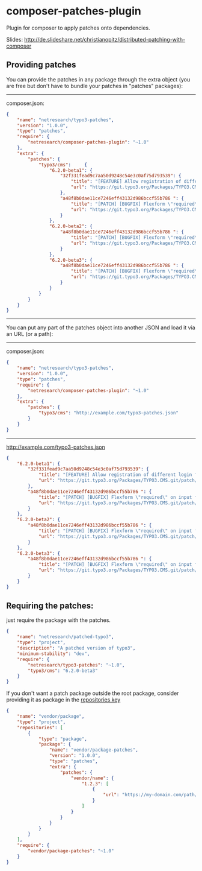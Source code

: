 composer-patches-plugin
=======================

Plugin for composer to apply patches onto dependencies.

Slides: http://de.slideshare.net/christianopitz/distributed-patching-with-composer

Providing patches
-----------------

You can provide the patches in any package through the extra object (you are free but don't have to bundle your patches in "patches" packages):

***
composer.json:
```json
{
    "name": "netresearch/typo3-patches",
    "version": "1.0.0",
    "type": "patches",
    "require": {
        "netresearch/composer-patches-plugin": "~1.0"
    },
    "extra": {
        "patches": {
            "typo3/cms":     {
                "6.2.0-beta1": {
                    "32f331fead9c7aa50d9248c54e3c0af75d793539": {
                        "title": "[FEATURE] Allow registration of different login forms",
                        "url": "https://git.typo3.org/Packages/TYPO3.CMS.git/patch/32f331fead9c7aa50d9248c54e3c0af75d793539"
                    },
                    "a48f8b0dae11ce7246eff43132d986bccf55b786 ": {
                        "title": "[PATCH] [BUGFIX] Flexform \"required\" on input fields applies to last field only",
                        "url": "https://git.typo3.org/Packages/TYPO3.CMS.git/patch/a48f8b0dae11ce7246eff43132d986bccf55b786"
                    }
                },
                "6.2.0-beta2": {
                    "a48f8b0dae11ce7246eff43132d986bccf55b786 ": {
                        "title": "[PATCH] [BUGFIX] Flexform \"required\" on input fields applies to last field only",
                        "url": "https://git.typo3.org/Packages/TYPO3.CMS.git/patch/a48f8b0dae11ce7246eff43132d986bccf55b786"
                    }
                },
                "6.2.0-beta3": {
                    "a48f8b0dae11ce7246eff43132d986bccf55b786 ": {
                        "title": "[PATCH] [BUGFIX] Flexform \"required\" on input fields applies to last field only",
                        "url": "https://git.typo3.org/Packages/TYPO3.CMS.git/patch/a48f8b0dae11ce7246eff43132d986bccf55b786"
                    }
                }
            }
        }
    }
}
```
***
You can put any part of the patches object into another JSON and load it via an URL (or a path):
***
composer.json:
```json
{
    "name": "netresearch/typo3-patches",
    "version": "1.0.0",
    "type": "patches",
    "require": {
        "netresearch/composer-patches-plugin": "~1.0"
    },
    "extra": {
        "patches": {
            "typo3/cms": "http://example.com/typo3-patches.json"
        }
    }
}
```
***
http://example.com/typo3-patches.json
```json
{
    "6.2.0-beta1": {
        "32f331fead9c7aa50d9248c54e3c0af75d793539": {
            "title": "[FEATURE] Allow registration of different login forms",
            "url": "https://git.typo3.org/Packages/TYPO3.CMS.git/patch/32f331fead9c7aa50d9248c54e3c0af75d793539"
        },
        "a48f8b0dae11ce7246eff43132d986bccf55b786 ": {
            "title": "[PATCH] [BUGFIX] Flexform \"required\" on input fields applies to last field only",
            "url": "https://git.typo3.org/Packages/TYPO3.CMS.git/patch/a48f8b0dae11ce7246eff43132d986bccf55b786"
        }
    },
    "6.2.0-beta2": {
        "a48f8b0dae11ce7246eff43132d986bccf55b786 ": {
            "title": "[PATCH] [BUGFIX] Flexform \"required\" on input fields applies to last field only",
            "url": "https://git.typo3.org/Packages/TYPO3.CMS.git/patch/a48f8b0dae11ce7246eff43132d986bccf55b786"
        }
    },
    "6.2.0-beta3": {
        "a48f8b0dae11ce7246eff43132d986bccf55b786 ": {
            "title": "[PATCH] [BUGFIX] Flexform \"required\" on input fields applies to last field only",
            "url": "https://git.typo3.org/Packages/TYPO3.CMS.git/patch/a48f8b0dae11ce7246eff43132d986bccf55b786"
        }
    }
}
```
## Requiring the patches:
just require the package with the patches.

```json
{
    "name": "netresearch/patched-typo3",
    "type": "project",
    "description": "A patched version of typo3",
    "minimum-stability": "dev",
    "require": {
        "netresearch/typo3-patches": "~1.0",
        "typo3/cms": "6.2.0-beta3"
    }
}
```

If you don't want a patch package outside the root package, consider providing it as package in the [repositories key](https://getcomposer.org/doc/04-schema.md#repositories)

```json
{
    "name": "vendor/package",
    "type": "project",
    "repositories": [
        {
            "type": "package",
            "package": {
                "name": "vendor/package-patches",
                "version": "1.0.0",
                "type": "patches",
                "extra": {
                    "patches": {
                        "vendor/name": {
                            "1.2.3": [
                                {
                                    "url": "https://my-domain.com/path/to/my.patch"
                                }
                            ]
                        }
                    }
                }
            }
        }
    ],
    "require": {
        "vendor/package-patches": "~1.0"
    }
}
```

